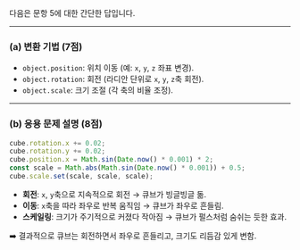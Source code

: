 다음은 문항 5에 대한 간단한 답입니다.

---

### (a) **변환 기법** (7점)

- `object.position`: 위치 이동 (예: `x`, `y`, `z` 좌표 변경).  
- `object.rotation`: 회전 (라디안 단위로 `x`, `y`, `z`축 회전).  
- `object.scale`: 크기 조절 (각 축의 비율 조정).

---

### (b) **응용 문제 설명** (8점)

```javascript
cube.rotation.x += 0.02;
cube.rotation.y += 0.02;
cube.position.x = Math.sin(Date.now() * 0.001) * 2;
const scale = Math.abs(Math.sin(Date.now() * 0.001)) + 0.5;
cube.scale.set(scale, scale, scale);
```

- **회전**: `x`, `y`축으로 지속적으로 회전 → 큐브가 빙글빙글 돎.
- **이동**: `x`축을 따라 좌우로 반복 움직임 → 큐브가 좌우로 흔들림.
- **스케일링**: 크기가 주기적으로 커졌다 작아짐 → 큐브가 펄스처럼 숨쉬는 듯한 효과.

➡️ 결과적으로 큐브는 회전하면서 좌우로 흔들리고, 크기도 리듬감 있게 변함.
